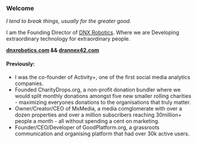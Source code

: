 ### Welcome

*I tend to break things, usually for the greater good.*

I am the Founding Director of [DNX Robotics](https://dnxrobotics.com). Where we are Developing extraordinary technology for extraordinary people. 

**[dnxrobotics.com](https://dnxrobotics.com) && [drannex42.com](https://drannex42.com)**

####  Previously:
- I was the co-founder of Activity+, one of the first social media analytics companies.
- Founded CharityDrops.org, a non-profit donation bundler where we would split monthly donations amongst five new smaller rolling charities - maximizing everyones donations to the organisations that truly matter. 
- Owner/Creator/CEO of MxMedia, a media comglomerate with over a dozen properties and over a million subscribers reaching 30million+ people a month - all without spending a cent on marketing.
- Founder/CEO/Developer of GoodPlatform.org, a grassroots communication and organising platform that had over 30k active users. 
